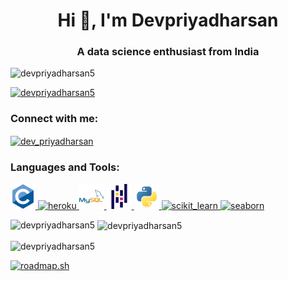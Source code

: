 <h1 align="center">Hi 👋, I'm Devpriyadharsan</h1>
<h3 align="center">A data science enthusiast from India</h3>

<p align="left"> <img src="https://komarev.com/ghpvc/?username=devpriyadharsan5&label=Profile%20views&color=0e75b6&style=flat" alt="devpriyadharsan5" /> </p>

<p align="left"> <a href="https://github.com/ryo-ma/github-profile-trophy"><img src="https://github-profile-trophy.vercel.app/?username=devpriyadharsan5" alt="devpriyadharsan5" /></a> </p>


<h3 align="left">Connect with me:</h3>
<p align="left">

<a href="https://instagram.com/dev_priyadharsan" target="blank"><img align="center" src="https://raw.githubusercontent.com/rahuldkjain/github-profile-readme-generator/master/src/images/icons/Social/instagram.svg" alt="dev_priyadharsan" height="30" width="40" /></a>
</p>

<h3 align="left">Languages and Tools:</h3>
<p align="left"> <a href="https://www.cprogramming.com/" target="_blank" rel="noreferrer"> <img src="https://raw.githubusercontent.com/devicons/devicon/master/icons/c/c-original.svg" alt="c" width="40" height="40"/> </a> <a href="https://heroku.com" target="_blank" rel="noreferrer"> <img src="https://www.vectorlogo.zone/logos/heroku/heroku-icon.svg" alt="heroku" width="40" height="40"/> </a> <a href="https://www.mysql.com/" target="_blank" rel="noreferrer"> <img src="https://raw.githubusercontent.com/devicons/devicon/master/icons/mysql/mysql-original-wordmark.svg" alt="mysql" width="40" height="40"/> </a> <a href="https://pandas.pydata.org/" target="_blank" rel="noreferrer"> <img src="https://raw.githubusercontent.com/devicons/devicon/2ae2a900d2f041da66e950e4d48052658d850630/icons/pandas/pandas-original.svg" alt="pandas" width="40" height="40"/> </a> <a href="https://www.python.org" target="_blank" rel="noreferrer"> <img src="https://raw.githubusercontent.com/devicons/devicon/master/icons/python/python-original.svg" alt="python" width="40" height="40"/> </a> <a href="https://scikit-learn.org/" target="_blank" rel="noreferrer"> <img src="https://upload.wikimedia.org/wikipedia/commons/0/05/Scikit_learn_logo_small.svg" alt="scikit_learn" width="40" height="40"/> </a> <a href="https://seaborn.pydata.org/" target="_blank" rel="noreferrer"> <img src="https://seaborn.pydata.org/_images/logo-mark-lightbg.svg" alt="seaborn" width="40" height="40"/> </a> </p>

<p><img align="left" src="https://github-readme-stats.vercel.app/api/top-langs?username=devpriyadharsan5&show_icons=true&locale=en&layout=compact" alt="devpriyadharsan5" /></p>

<p>&nbsp;<img align="center" src="https://github-readme-stats.vercel.app/api?username=devpriyadharsan5&show_icons=true&locale=en" alt="devpriyadharsan5" /></p>

<p><img align="center" src="https://github-readme-streak-stats.herokuapp.com/?user=devpriyadharsan5&" alt="devpriyadharsan5" /></p>

<a href="https://roadmap.sh"><img src="https://roadmap.sh/card/wide/671f765d31d65c235d347ee0?variant=light" alt="roadmap.sh"/></a>
